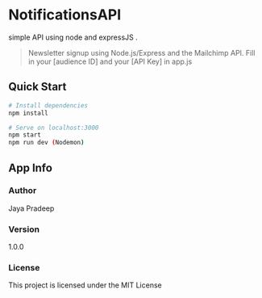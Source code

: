 # NotificationsAPI
simple API using node and expressJS .
> Newsletter signup using Node.js/Express and the Mailchimp API. Fill in your [audience ID] and your [API Key] in app.js

## Quick Start

```bash
# Install dependencies
npm install

# Serve on localhost:3000
npm start
npm run dev (Nodemon)
```

## App Info

### Author

Jaya Pradeep

### Version

1.0.0

### License

This project is licensed under the MIT License
